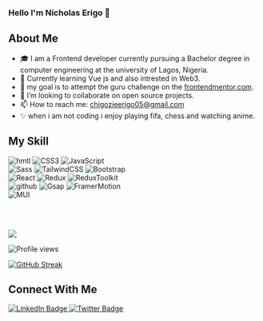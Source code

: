 ### Hello I'm Nicholas Erigo 👋

## About Me
  - 🎓 I am a Frontend developer currently pursuing a Bachelor degree in computer engineering at the university of Lagos, Nigeria.
  - 🌱 Currently learning Vue js and also intrested in Web3.
  - 🎯 my goal is to attempt the guru challenge on the [frontendmentor.com](https://www.frontendmentor.io/challenges?difficulties=5).
  - 👯 I’m looking to collaborate on open source projects.
  - 📫 How to reach me: [chigozieerigo05@gmail.com](mailto:chigozieerigo05@gmail.com)
  - ✨ when i am not coding i enjoy playing fifa, chess and watching anime.
  
## My Skill
 ![hmtl](https://img.shields.io/badge/HTML5-E34F26?style=for-the-badge&logo=HTML5&logoColor=white)
 ![CSS3](https://img.shields.io/badge/CSS3-1572B6?style=for-the-badge&logo=CSS3&logoColor=white)
 ![JavaScript](https://img.shields.io/badge/JavaScript-F7DF1E?style=for-the-badge&logo=JavaScript&logoColor=black)
 <br />
 ![Sass](https://img.shields.io/badge/Sass-CC6699?style=for-the-badge&logo=Sass&logoColor=white)
 ![TailwindCSS](https://img.shields.io/badge/TailwindCSS-06B6D4?style=for-the-badge&logo=TailwindCSS&logoColor=white)
 ![Bootstrap](https://img.shields.io/badge/Bootstrap-7952B3?style=for-the-badge&logo=Bootstrap&logoColor=white)
 <br />
 ![React](https://img.shields.io/badge/React-61DAFB?style=for-the-badge&logo=React&logoColor=black)
 ![Redux](https://img.shields.io/badge/Redux-764ABC?style=for-the-badge&logo=Redux&logoColor=white)
 ![ReduxToolkit](https://img.shields.io/badge/ReduxToolkit-764ABC?style=for-the-badge&logo=Redux&logoColor=white)
 <br />
 ![github](https://img.shields.io/badge/GitHub-000000?style=for-the-badge&logo=GitHub&logoColor=white)
 ![Gsap](https://img.shields.io/badge/Gsap-88CE02?style=for-the-badge&logo=&logoColor=white)
 ![FramerMotion](https://img.shields.io/badge/FramerMotion-D112B9?style=for-the-badge&logo=&logoColor=white)
 <br />
 ![MUI](https://img.shields.io/badge/MUI-007FFF?style=for-the-badge&logo=MUI&logoColor=white)
 
 
  <br>
  <br>
  <p>
  <img src = "https://github-readme-stats.vercel.app/api?username=nick335&show_icons=true&theme=tokyonight&line_height=27">
</p>

![Profile views](https://gpvc.arturio.dev/nick335)

[![GitHub Streak](https://github-readme-streak-stats.herokuapp.com?user=nick335)](https://git.io/streak-stats)
 
 ## Connect With Me
 <div id="badges">
  <a href="https://www.linkedin.com/in/chigozie-erigo-435a4a248">
    <img src="https://img.shields.io/badge/LinkedIn-blue?style=for-the-badge&logo=linkedin&logoColor=white" alt="LinkedIn Badge"/>
  </a>
  <a href="https://twitter.com/ChigozieErigo">
    <img src="https://img.shields.io/badge/Twitter-blue?style=for-the-badge&logo=twitter&logoColor=white" alt="Twitter Badge"/>
  </a>
</div>


<!--
**nick335/nick335** is a ✨ _special_ ✨ repository because its `README.md` (this file) appears on your GitHub profile.

Here are some ideas to get you started:

- 🔭 I’m currently working on ...
- 🌱 I’m currently learning ...
- 👯 I’m looking to collaborate on ...
- 🤔 I’m looking for help with ...
- 💬 Ask me about ...
- 📫 How to reach me: ...
- 😄 Pronouns: ...
- ⚡ Fun fact: ...
-->
